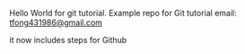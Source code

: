 Hello World for git tutorial. 
Example repo for Git tutorial 
email: tfong431986@gmail.com

it now includes steps for Github
